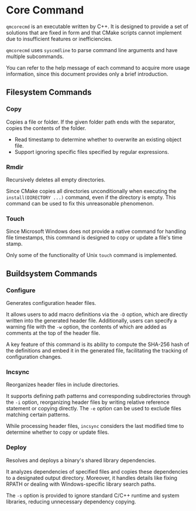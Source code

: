 # Core Command

`qmcorecmd` is an executable written by C++. It is designed to provide a set of solutions that are fixed in form and that CMake scripts cannot implement due to insufficient features or inefficiencies.

`qmcorecmd` uses `syscmdline` to parse command line arguments and have multiple subcommands.

You can refer to the help message of each command to acquire more usage information, since this document provides only a brief introduction.

## Filesystem Commands

### Copy

Copies a file or folder. If the given folder path ends with the separator, copies the contents of the folder.

+ Read timestamp to determine whether to overwrite an existing object file. 
+ Support ignoring specific files specified by regular expressions.

### Rmdir

Recursively deletes all empty directories. 

Since CMake copies all directories unconditionally when executing the `install(DIRECTORY ...)` command, even if the directory is empty. This command can be used to fix this unreasonable phenomenon.

### Touch

Since Microsoft Windows does not provide a native command for handling file timestamps, this command is designed to copy or update a file's time stamp.

Only some of the functionality of Unix `touch` command is implemented.

## Buildsystem Commands

### Configure

Generates configuration header files.

It allows users to add macro definitions via the `-D` option, which are directly written into the generated header file. Additionally, users can specify a warning file with the `-w` option, the contents of which are added as comments at the top of the header file.

A key feature of this command is its ability to compute the SHA-256 hash of the definitions and embed it in the generated file, facilitating the tracking of configuration changes.

### Incsync

Reorganizes header files in include directories.

It supports defining path patterns and corresponding subdirectories through the `-i` option, reorganizing header files by writing relative reference statement or copying directly. The `-e` option can be used to exclude files matching certain patterns.

While processing header files, `incsync` considers the last modified time to determine whether to copy or update files.

### Deploy

Resolves and deploys a binary's shared library dependencies.

It analyzes dependencies of specified files and copies these dependencies to a designated output directory. Moreover, it handles details like fixing RPATH or dealing with Windows-specific library search paths.

The `-s` option is provided to ignore standard C/C++ runtime and system libraries, reducing unnecessary dependency copying.